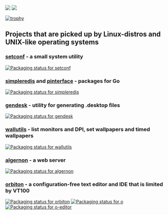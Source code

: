 ![](https://github-profile-summary-cards.vercel.app/api/cards/stats?username=xyproto&theme=nord_dark) ![](https://github-profile-summary-cards.vercel.app/api/cards/repos-per-language?username=xyproto&theme=nord_dark)

[![trophy](https://github-profile-trophy.vercel.app/?username=xyproto&theme=gruvbox&column=7&margin-w=15&margin-h=15&title=AllSuperRank,MultiLanguage,Stars,Commits,Follower,Issues,PullRequest)](https://github.com/xyproto)

## Projects that are picked up by Linux-distros and UNIX-like operating systems

### [setconf](https://github.com/xyproto/setconf) - a small system utility

[![Packaging status for setconf](https://repology.org/badge/vertical-allrepos/setconf.svg)](https://github.com/xyproto/setconf)

### [simpleredis](https://github.com/xyproto/simpleredis) and [pinterface](https://github.com/xyproto/pinterface) - packages for Go

[![Packaging status for simpleredis](https://repology.org/badge/vertical-allrepos/go:github-xyproto-simpleredis.svg)](https://github.com/xyproto/simpleredis)

### [gendesk](https://github.com/xyproto/gendesk) - utility for generating .desktop files

[![Packaging status for gendesk](https://repology.org/badge/vertical-allrepos/gendesk.svg)](https://github.com/xyproto/gendesk)

### [wallutils](https://github.com/xyproto/wallutils) - list monitors and DPI, set wallpapers and timed wallpapers

[![Packaging status for wallutils](https://repology.org/badge/vertical-allrepos/wallutils.svg)](https://github.com/xyproto/wallutils)

### [algernon](https://github.com/xyproto/algernon) - a web server

[![Packaging status for algernon](https://repology.org/badge/vertical-allrepos/algernon.svg)](https://github.com/xyproto/algernon)

### [orbiton](https://github.com/xyproto/orbiton) - a configuration-free text editor and IDE that is limited by VT100

[![Packaging status for orbiton](https://repology.org/badge/vertical-allrepos/o.svg)](https://github.com/xyproto/orbiton)
[![Packaging status for o](https://repology.org/badge/vertical-allrepos/o.svg)](https://github.com/xyproto/o)
[![Packaging status for o-editor](https://repology.org/badge/vertical-allrepos/o-editor.svg)](https://github.com/xyproto/o)
